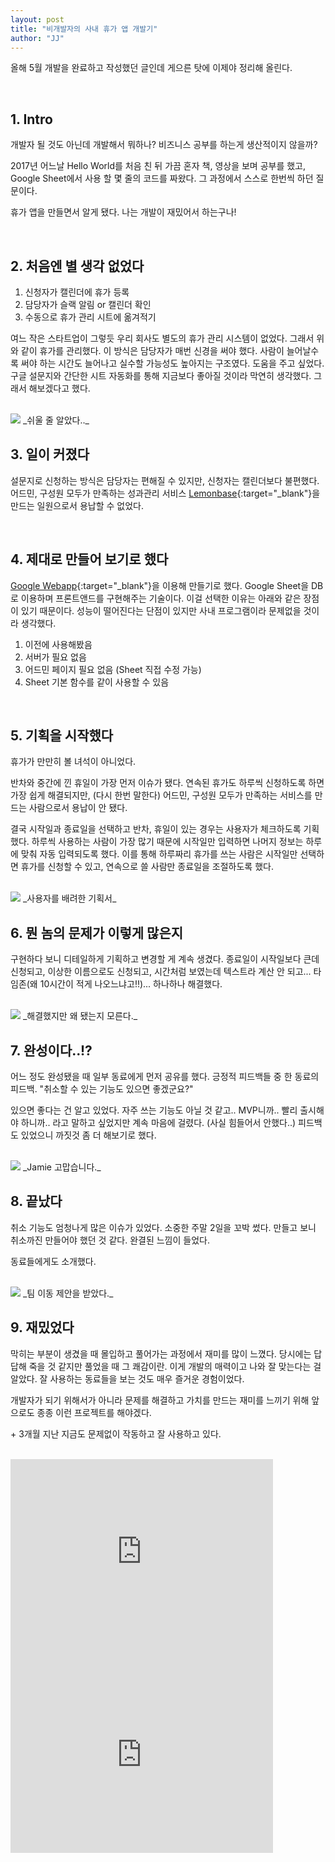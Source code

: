 ```yaml
---
layout: post
title: "비개발자의 사내 휴가 앱 개발기"
author: "JJ"
---
```


올해 5월 개발을 완료하고 작성했던 글인데 게으른 탓에 이제야 정리해 올린다.


<br/>

## <a name="first"></a>1. Intro
개발자 될 것도 아닌데 개발해서 뭐하나? 비즈니스 공부를 하는게 생산적이지 않을까?

2017년 어느날 Hello  World를 처음 친 뒤 가끔 혼자 책, 영상을 보며 공부를 했고, Google Sheet에서 사용 할 몇 줄의 코드를 짜왔다. 그 과정에서 스스로 한번씩 하던 질문이다.

휴가 앱을 만들면서 알게 됐다. 나는 개발이 재밌어서 하는구나!


<br/>

## <a name="second"></a>2. 처음엔 별 생각 없었다

1. 신청자가 캘린더에 휴가 등록
2. 담당자가 슬랙 알림 or 캘린더 확인
3. 수동으로 휴가 관리 시트에 옮겨적기

여느 작은 스타트업이 그렇듯 우리 회사도 별도의 휴가 관리 시스템이 없었다. 그래서 위와 같이 휴가를 관리했다. 이 방식은 담당자가 매번 신경을 써야 했다. 사람이 늘어날수록 써야 하는 시간도 늘어나고 실수할 가능성도 높아지는 구조였다. 도움을 주고 싶었다. 구글 설문지와 간단한 시트 자동화를 통해 지금보다 좋아질 것이라 막연히 생각했다. 그래서 해보겠다고 했다.

<br/>

<img src="https://i.imgur.com/lEfE6l9.png" style="max-height: 400px; width:auto;">
_쉬울 줄 알았다.._


<br/>

## <a name="third"></a>3. 일이 커졌다

설문지로 신청하는 방식은 담당자는 편해질 수 있지만, 신청자는 캘린더보다 불편했다. 어드민, 구성원 모두가 만족하는 성과관리 서비스 [Lemonbase](https://lemonbase.com/?utm_source=jjblog&utm_medium=referral&utm_campaign=leavingapp){:target="_blank"}을 만드는 일원으로서 용납할 수 없었다.


<br/>

## <a name="fourth"></a>4. 제대로 만들어 보기로 했다

[Google Webapp](https://developers.google.com/apps-script/guides/web){:target="_blank"}을 이용해 만들기로 했다. Google Sheet을 DB로 이용하며 프론트앤드를 구현해주는 기술이다. 이걸 선택한 이유는 아래와 같은 장점이 있기 때문이다. 성능이 떨어진다는 단점이 있지만 사내 프로그램이라 문제없을 것이라 생각했다.

1. 이전에 사용해봤음
2. 서버가 필요 없음
3. 어드민 페이지 필요 없음 (Sheet 직접 수정 가능)
4. Sheet 기본 함수를 같이 사용할 수 있음


<br/>

## <a name="fifth"></a>5. 기획을 시작했다

휴가가 만만히 볼 녀석이 아니었다.

반차와 중간에 낀 휴일이 가장 먼저 이슈가 됐다. 연속된 휴가도 하루씩 신청하도록 하면 가장 쉽게 해결되지만, (다시 한번 말한다) 어드민, 구성원 모두가 만족하는 서비스를 만드는 사람으로서 용납이 안 됐다.

결국 시작일과 종료일을 선택하고 반차, 휴일이 있는 경우는 사용자가 체크하도록 기획했다. 하루씩 사용하는 사람이 가장 많기 때문에 시작일만 입력하면 나머지 정보는 하루에 맞춰 자동 입력되도록 했다. 이를 통해 하루짜리 휴가를 쓰는 사람은 시작일만 선택하면 휴가를 신청할 수 있고, 연속으로 쓸 사람만 종료일을 조절하도록 했다.

<br/>

<img src="https://i.imgur.com/1A6Ld3X.png" style="max-height: 500px; width:auto;">
_사용자를 배려한 기획서_


<br/>

## <a name="sixth"></a>6. 뭔 놈의 문제가 이렇게 많은지

구현하다 보니 디테일하게 기획하고 변경할 게 계속 생겼다. 종료일이 시작일보다 큰데 신청되고, 이상한 이름으로도 신청되고, 시간처럼 보였는데 텍스트라 계산 안 되고... 타임존(왜 10시간이 적게 나오느냐고!!)... 하나하나 해결했다.

<br/>

<img src="https://i.imgur.com/KDgmwPo.png" style="max-height: 500px; width:auto;">
_해결했지만 왜 됐는지 모른다._


<br/>

## <a name="seventh"></a>7. 완성이다..!?

어느 정도 완성됐을 때 일부 동료에게 먼저 공유를 했다. 긍정적 피드백들 중 한 동료의 피드백. "취소할 수 있는 기능도 있으면 좋겠군요?"

있으면 좋다는 건 알고 있었다. 자주 쓰는 기능도 아닐 것 같고.. MVP니까.. 빨리 출시해야 하니까.. 라고 말하고 싶었지만 계속 마음에 걸렸다. (사실 힘들어서 안했다..) 피드백도 있었으니 까짓것 좀 더 해보기로 했다.

<br/>

<img src="https://imgur.com/yxm9OkY.png" style="max-height: 400px; width:auto;">
_Jamie 고맙습니다._


<br/>

## <a name="eighth"></a>8. 끝났다
취소 기능도 엄청나게 많은 이슈가 있었다. 소중한 주말 2일을 꼬박 썼다. 만들고 보니 취소까진 만들어야 했던 것 같다. 완결된 느낌이 들었다.

동료들에게도 소개했다.

<br/>

<img src="https://imgur.com/VQDhUhJ.png" style="max-height: 200px; width:auto;">
_팀 이동 제안을 받았다._


<br/>

## <a name="ninth"></a>9. 재밌었다

막히는 부분이 생겼을 때 몰입하고 풀어가는 과정에서 재미를 많이 느꼈다. 당시에는 답답해 죽을 것 같지만 풀었을 때 그 쾌감이란. 이게 개발의 매력이고 나와 잘 맞는다는 걸 알았다. 잘 사용하는 동료들을 보는 것도 매우 즐거운 경험이었다.

개발자가 되기 위해서가 아니라 문제를 해결하고 가치를 만드는 재미를 느끼기 위해 앞으로도 종종 이런 프로젝트를 해야겠다.

\+ 3개월 지난 지금도 문제없이 작동하고 잘 사용하고 있다.

<br/>

<iframe width="420" height="315" src="https://www.youtube.com/embed/UU1j8Zv92tA" frameborder="0" allowfullscreen></iframe>
<iframe width="420" height="315" src="https://imgur.com/embed/W132WPq" frameborder="0" allowfullscreen></iframe>
